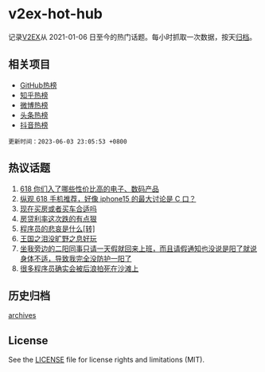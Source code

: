 # v2ex-hot-hub

 记录[V2EX](https://www.v2ex.com/)从 2021-01-06 日至今的热门话题。每小时抓取一次数据，按天[归档](archives)。
 
 ## 相关项目

- [GitHub热榜](https://github.com/lonnyzhang423/github-hot-hub)
- [知乎热榜](https://github.com/lonnyzhang423/zhihu-hot-hub)
- [微博热榜](https://github.com/lonnyzhang423/weibo-hot-hub)
- [头条热榜](https://github.com/lonnyzhang423/toutiao-hot-hub)
- [抖音热榜](https://github.com/lonnyzhang423/douyin-hot-hub)


 `更新时间：2023-06-03 23:05:53 +0800`

## 热议话题

1. [618 你们入了哪些性价比高的电子、数码产品](https://www.v2ex.com/t/945412)
1. [纵观 618 手机推荐，好像 iphone15 的最大讨论是 C 口？](https://www.v2ex.com/t/945393)
1. [现在买房或者买车合适吗](https://www.v2ex.com/t/945443)
1. [房贷利率这次跌的有点狠](https://www.v2ex.com/t/945439)
1. [程序员的悲哀是什么[转]](https://www.v2ex.com/t/945371)
1. [王国之泪没旷野之息好玩](https://www.v2ex.com/t/945458)
1. [坐我旁边的二阳同事只请一天假就回来上班，而且请假通知也没说是阳了就说身体不适，导致我完全没防护一阳了](https://www.v2ex.com/t/945488)
1. [很多程序员确实会被后浪拍死在沙滩上](https://www.v2ex.com/t/945390)

## 历史归档

[archives](archives)

## License

See the [LICENSE](LICENSE) file for license rights and limitations (MIT).
